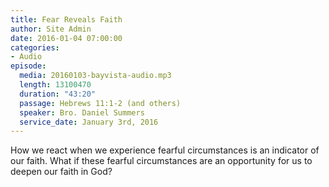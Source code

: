```yaml
---
title: Fear Reveals Faith
author: Site Admin
date: 2016-01-04 07:00:00
categories:
- Audio
episode:
  media: 20160103-bayvista-audio.mp3
  length: 13100470
  duration: "43:20"
  passage: Hebrews 11:1-2 (and others)
  speaker: Bro. Daniel Summers
  service_date: January 3rd, 2016
---
```

How we react when we experience fearful circumstances is an indicator of our faith. What if these fearful circumstances are an opportunity for us to deepen our faith in God?